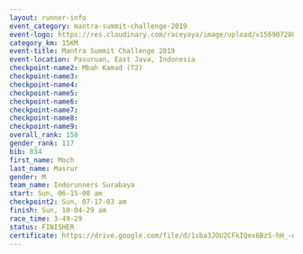 ```yaml
---
layout: runner-info 
event_category: mantra-summit-challenge-2019 
event-logo: https://res.cloudinary.com/raceyaya/image/upload/v1569072809/logo/mantra-image_segrbx.jpg
category_km: 15KM 
event-title: Mantra Summit Challenge 2019 
event-location: Pasuruan, East Java, Indonesia 
checkpoint-name2: Mbah Kamad (T2) 
checkpoint-name3: 
checkpoint-name4: 
checkpoint-name5: 
checkpoint-name6: 
checkpoint-name7: 
checkpoint-name8: 
checkpoint-name9: 
overall_rank: 158
gender_rank: 117
bib: 834
first_name: Moch
last_name: Masrur
gender: M
team_name: Indorunners Surabaya
start: Sun, 06-15-00 am
checkpoint2: Sun, 07-17-03 am
finish: Sun, 10-04-29 am
race_time: 3-49-29
status: FINISHER
certificate: https://drive.google.com/file/d/1sba3JOU2CFkIQex6BzS-hH_-noEkZO9F/view?usp=sharing
---
```

